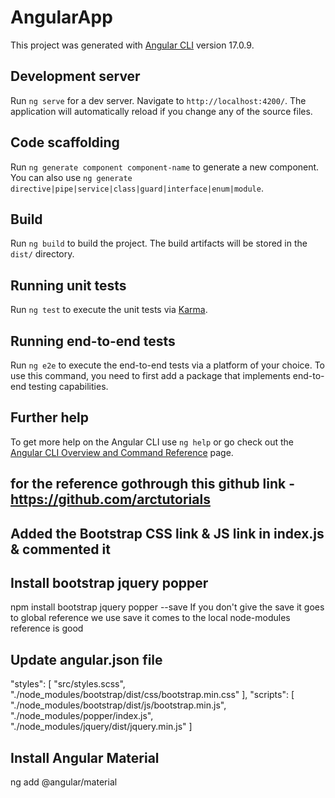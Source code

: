 # AngularApp

This project was generated with [Angular CLI](https://github.com/angular/angular-cli) version 17.0.9.

## Development server

Run `ng serve` for a dev server. Navigate to `http://localhost:4200/`. The application will automatically reload if you change any of the source files.

## Code scaffolding

Run `ng generate component component-name` to generate a new component. You can also use `ng generate directive|pipe|service|class|guard|interface|enum|module`.

## Build

Run `ng build` to build the project. The build artifacts will be stored in the `dist/` directory.

## Running unit tests

Run `ng test` to execute the unit tests via [Karma](https://karma-runner.github.io).

## Running end-to-end tests

Run `ng e2e` to execute the end-to-end tests via a platform of your choice. To use this command, you need to first add a package that implements end-to-end testing capabilities.

## Further help

To get more help on the Angular CLI use `ng help` or go check out the [Angular CLI Overview and Command Reference](https://angular.io/cli) page.

## for the reference gothrough this github link - https://github.com/arctutorials

## Added the Bootstrap CSS link & JS link in index.js & commented it

## Install bootstrap jquery popper

npm install bootstrap jquery popper --save
If you don't give the save it goes to global reference we use save it comes to the local node-modules reference is good


## Update angular.json file

 "styles": [
              "src/styles.scss",
              "./node_modules/bootstrap/dist/css/bootstrap.min.css"
            ],
            "scripts": [
              "./node_modules/bootstrap/dist/js/bootstrap.min.js",
              "./node_modules/popper/index.js",
              "./node_modules/jquery/dist/jquery.min.js"
            ]

## Install Angular Material

ng add @angular/material